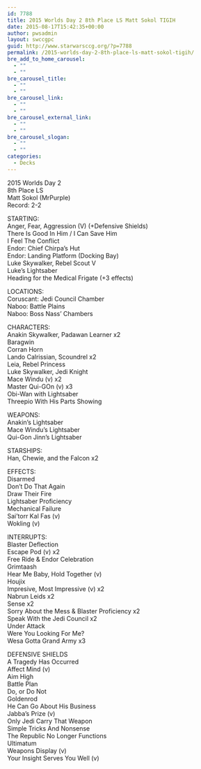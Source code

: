 ```yaml
---
id: 7788
title: 2015 Worlds Day 2 8th Place LS Matt Sokol TIGIH
date: 2015-08-17T15:42:35+00:00
author: pwsadmin
layout: swccgpc
guid: http://www.starwarsccg.org/?p=7788
permalink: /2015-worlds-day-2-8th-place-ls-matt-sokol-tigih/
bre_add_to_home_carousel:
  - ""
  - ""
bre_carousel_title:
  - ""
  - ""
bre_carousel_link:
  - ""
  - ""
bre_carousel_external_link:
  - ""
  - ""
bre_carousel_slogan:
  - ""
  - ""
categories:
  - Decks
---
```

2015 Worlds Day 2  
8th Place LS  
Matt Sokol (MrPurple)  
Record: 2-2

STARTING:  
Anger, Fear, Aggression (V) (+Defensive Shields)  
There Is Good In Him / I Can Save Him  
I Feel The Conflict  
Endor: Chief Chirpa&#8217;s Hut  
Endor: Landing Platform (Docking Bay)  
Luke Skywalker, Rebel Scout V  
Luke&#8217;s Lightsaber  
Heading for the Medical Frigate (+3 effects)

LOCATIONS:  
Coruscant: Jedi Council Chamber  
Naboo: Battle Plains  
Naboo: Boss Nass&#8217; Chambers

CHARACTERS:  
Anakin Skywalker, Padawan Learner x2  
Baragwin  
Corran Horn  
Lando Calrissian, Scoundrel x2  
Leia, Rebel Princess  
Luke Skywalker, Jedi Knight  
Mace Windu (v) x2  
Master Qui-GOn (v) x3  
Obi-Wan with Lightsaber  
Threepio With His Parts Showing

WEAPONS:  
Anakin&#8217;s Lightsaber  
Mace Windu&#8217;s Lightsaber  
Qui-Gon Jinn&#8217;s Lightsaber

STARSHIPS:  
Han, Chewie, and the Falcon x2

EFFECTS:  
Disarmed  
Don&#8217;t Do That Again  
Draw Their Fire  
Lightsaber Proficiency  
Mechanical Failure  
Sai&#8217;torr Kal Fas (v)  
Wokling (v)

INTERRUPTS:  
Blaster Deflection  
Escape Pod (v) x2  
Free Ride & Endor Celebration  
Grimtaash  
Hear Me Baby, Hold Together (v)  
Houjix  
Impresive, Most Impressive (v) x2  
Nabrun Leids x2  
Sense x2  
Sorry About the Mess & Blaster Proficiency x2  
Speak With the Jedi Council x2  
Under Attack  
Were You Looking For Me?  
Wesa Gotta Grand Army x3

DEFENSIVE SHIELDS  
A Tragedy Has Occurred  
Affect Mind (v)  
Aim High  
Battle Plan  
Do, or Do Not  
Goldenrod  
He Can Go About His Business  
Jabba&#8217;s Prize (v)  
Only Jedi Carry That Weapon  
Simple Tricks And Nonsense  
The Republic No Longer Functions  
Ultimatum  
Weapons Display (v)  
Your Insight Serves You Well (v)